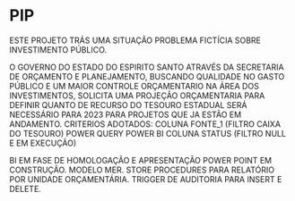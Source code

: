 # PIP
ESTE PROJETO TRÁS UMA SITUAÇÃO PROBLEMA FICTÍCIA SOBRE INVESTIMENTO PÚBLICO.

O GOVERNO DO ESTADO DO ESPIRITO SANTO ATRAVÉS DA SECRETARIA DE ORÇAMENTO E PLANEJAMENTO, BUSCANDO QUALIDADE NO GASTO PÚBLICO E
UM MAIOR CONTROLE ORÇAMENTARIO NA ÁREA DOS INVESTIMENTOS, SOLICITA UMA PROJEÇÃO ORÇAMENTARIA PARA DEFINIR 
QUANTO DE RECURSO DO TESOURO ESTADUAL SERÁ NECESSÁRIO PARA 2023 PARA PROJETOS QUE JA ESTÃO EM ANDAMENTO.
CRITERIOS ADOTADOS: COLUNA FONTE_1 (FILTRO CAIXA DO TESOURO)
POWER QUERY POWER BI
COLUNA STATUS (FILTRO NULL E EM EXECUÇÃO)

BI EM FASE DE HOMOLOGAÇÃO E APRESENTAÇÃO POWER POINT EM CONSTRUÇÃO.
MODELO MER.
STORE PROCEDURES PARA RELATÓRIO POR UNIDADE ORÇAMENTÁRIA.
TRIGGER DE AUDITORIA PARA INSERT E DELETE.
